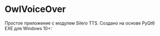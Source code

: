 # OwlVoiceOver
Простое приложение с модулем Silero TTS.
Создано на основе PyQt6
EXE для Windows 10+: 

